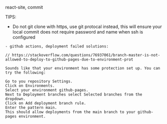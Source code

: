 react-site, commit

TIPS:
- Do not git clone with https, use git protocal instead, this will ensure your local commit does not require password and name when ssh is configured

```
- github actions, deployment failed solutions: 

// https://stackoverflow.com/questions/76937061/branch-master-is-not-allowed-to-deploy-to-github-pages-due-to-environment-prot

Sounds like that your environment has some protection set up. You can try the following:

Go to you repository Settings.
Click on Environments.
Select your environment github-pages.
Next to Deployment branches select Selected branches from the dropdown.
Click on Add deployment branch rule.
Enter the pattern main.
This should allow deployments from the main branch to your github-pages environment.
```